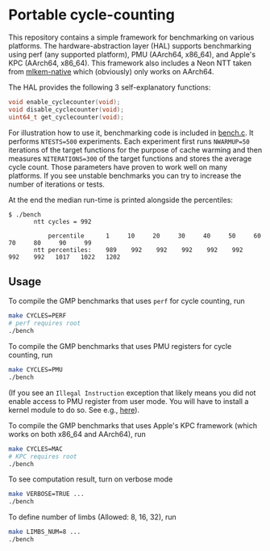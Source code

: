 # Portable cycle-counting

This repository contains a simple framework for benchmarking on various platforms.
The hardware-abstraction layer (HAL) supports benchmarking using perf (any supported platform), PMU (AArch64, x86_64), and Apple's KPC (AArch64, x86_64).
This framework also includes a Neon NTT taken from [mlkem-native](https://github.com/pq-code-package/mlkem-native) which (obviously) only works on AArch64.

The HAL provides the following 3 self-explanatory functions:
```c
void enable_cyclecounter(void);
void disable_cyclecounter(void);
uint64_t get_cyclecounter(void);
```

For illustration how to use it, benchmarking code is included in [bench.c](./bench.c).
It performs `NTESTS=500` experiments. Each experiment first runs `NWARMUP=50` iterations of the 
target functions for the purpose of cache warming and then measures `NITERATIONS=300` of the 
target functions and stores the average cycle count.
Those parameters have proven to work well on many platforms. If you see unstable benchmarks you can try to increase
the number of iterations or tests.

At the end the median run-time is printed alongside the percentiles:
```
$ ./bench 
       ntt cycles = 992

           percentile      1     10     20     30     40     50     60     70     80     90     99
       ntt percentiles:    989    992    992    992    992    992    992    992   1017   1022   1202
```

## Usage

To compile the GMP benchmarks that uses `perf` for cycle counting, run
```bash
make CYCLES=PERF
# perf requires root
./bench
```

To compile the GMP benchmarks that uses PMU registers for cycle counting, run
```bash
make CYCLES=PMU
./bench
```
(If you see an `Illegal Instruction` exception that likely means you did not 
enable access to PMU register from user mode. You will have to install a kernel
module to do so. See e.g., [here](https://github.com/mupq/pqax/tree/main/enable_ccr)).

To compile the GMP benchmarks that uses Apple's KPC framework (which works on both x86_64 and AArch64), run 
```bash
make CYCLES=MAC
# KPC requires root
./bench
```

To see computation result, turn on verbose mode
```bash
make VERBOSE=TRUE ...
./bench
```

To define number of limbs (Allowed: 8, 16, 32), run
```bash
make LIMBS_NUM=8 ...
./bench
```